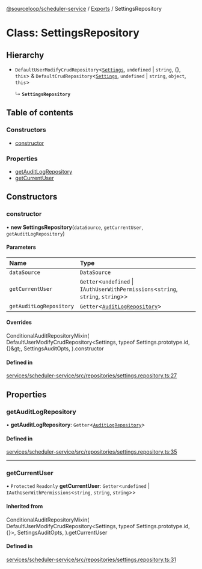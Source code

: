 [@sourceloop/scheduler-service](../README.md) / [Exports](../modules.md) / SettingsRepository

# Class: SettingsRepository

## Hierarchy

- `DefaultUserModifyCrudRepository`<[`Settings`](Settings.md), `undefined` \| `string`, {}, `this`\> & `DefaultCrudRepository`<[`Settings`](Settings.md), `undefined` \| `string`, `object`, `this`\>

  ↳ **`SettingsRepository`**

## Table of contents

### Constructors

- [constructor](SettingsRepository.md#constructor)

### Properties

- [getAuditLogRepository](SettingsRepository.md#getauditlogrepository)
- [getCurrentUser](SettingsRepository.md#getcurrentuser)

## Constructors

### constructor

• **new SettingsRepository**(`dataSource`, `getCurrentUser`, `getAuditLogRepository`)

#### Parameters

| Name | Type |
| :------ | :------ |
| `dataSource` | `DataSource` |
| `getCurrentUser` | `Getter`<`undefined` \| `IAuthUserWithPermissions`<`string`, `string`, `string`\>\> |
| `getAuditLogRepository` | `Getter`<[`AuditLogRepository`](AuditLogRepository.md)\> |

#### Overrides

ConditionalAuditRepositoryMixin(
  DefaultUserModifyCrudRepository&lt;Settings, typeof Settings.prototype.id, {}\&gt;,
  SettingsAuditOpts,
).constructor

#### Defined in

[services/scheduler-service/src/repositories/settings.repository.ts:27](https://github.com/sourcefuse/loopback4-microservice-catalog/blob/00e854d46/services/scheduler-service/src/repositories/settings.repository.ts#L27)

## Properties

### getAuditLogRepository

• **getAuditLogRepository**: `Getter`<[`AuditLogRepository`](AuditLogRepository.md)\>

#### Defined in

[services/scheduler-service/src/repositories/settings.repository.ts:35](https://github.com/sourcefuse/loopback4-microservice-catalog/blob/00e854d46/services/scheduler-service/src/repositories/settings.repository.ts#L35)

___

### getCurrentUser

• `Protected` `Readonly` **getCurrentUser**: `Getter`<`undefined` \| `IAuthUserWithPermissions`<`string`, `string`, `string`\>\>

#### Inherited from

ConditionalAuditRepositoryMixin(
  DefaultUserModifyCrudRepository<Settings, typeof Settings.prototype.id, {}\>,
  SettingsAuditOpts,
).getCurrentUser

#### Defined in

[services/scheduler-service/src/repositories/settings.repository.ts:31](https://github.com/sourcefuse/loopback4-microservice-catalog/blob/00e854d46/services/scheduler-service/src/repositories/settings.repository.ts#L31)
